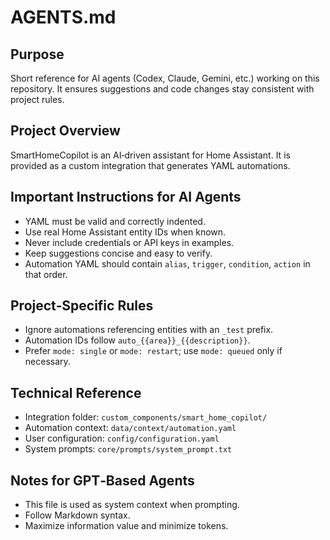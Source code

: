 # AGENTS.md

## Purpose

Short reference for AI agents (Codex, Claude, Gemini, etc.) working on this repository.
It ensures suggestions and code changes stay consistent with project rules.

## Project Overview

SmartHomeCopilot is an AI‑driven assistant for Home Assistant.
It is provided as a custom integration that generates YAML automations.

## Important Instructions for AI Agents

- YAML must be valid and correctly indented.
- Use real Home Assistant entity IDs when known.
- Never include credentials or API keys in examples.
- Keep suggestions concise and easy to verify.
- Automation YAML should contain `alias`, `trigger`, `condition`, `action` in that order.

## Project‑Specific Rules

- Ignore automations referencing entities with an `_test` prefix.
- Automation IDs follow `auto_{{area}}_{{description}}`.
- Prefer `mode: single` or `mode: restart`; use `mode: queued` only if necessary.

## Technical Reference

- Integration folder: `custom_components/smart_home_copilot/`
- Automation context: `data/context/automation.yaml`
- User configuration: `config/configuration.yaml`
- System prompts: `core/prompts/system_prompt.txt`

## Notes for GPT‑Based Agents

- This file is used as system context when prompting.
- Follow Markdown syntax.
- Maximize information value and minimize tokens.


